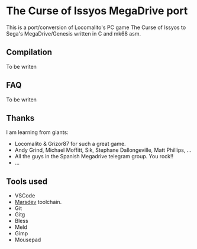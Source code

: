 # The Curse of Issyos MegaDrive port
This is a port/conversion of Locomalito's PC game The Curse of Issyos to Sega's
MegaDrive/Genesis written in C and mk68 asm. 

## Compilation
To be writen

## FAQ
To be writen

## Thanks
I am learning from giants:
- Locomalito & Grizor87 for such a great game.
- Andy Grind, Michael Moffitt, Sik, Stephane Dallongeville, Matt Phillips, ...
- All the guys in the Spanish Megadrive telegram group. You rock!!
- ...

## Tools used
- VSCode
- [Marsdev](https://github.com/andwn/marsdev) toolchain.
- Git
- Gitg
- Bless
- Meld
- Gimp
- Mousepad